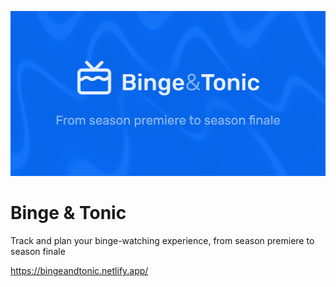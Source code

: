 
![Binge & Tonic](/public/bt-og-image.png)

# Binge & Tonic

Track and plan your binge-watching experience, from season premiere to season finale

https://bingeandtonic.netlify.app/

